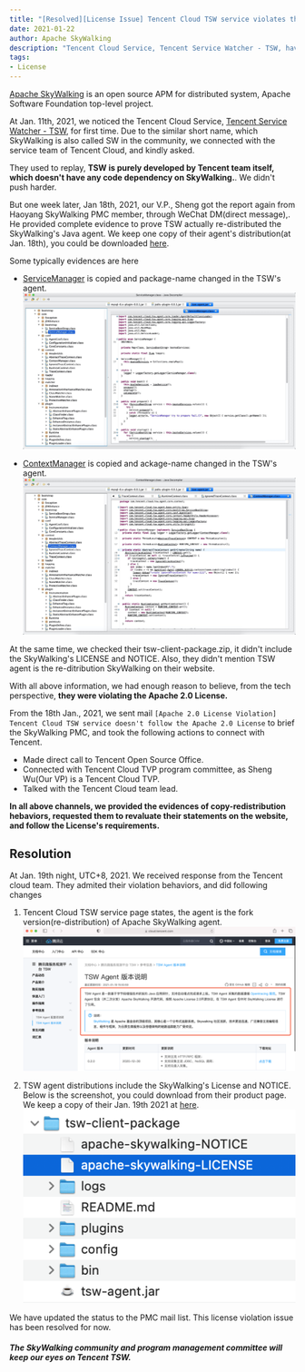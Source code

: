 ```yaml
---
title: "[Resolved][License Issue] Tencent Cloud TSW service violates the Apache 2.0 License when using SkyWalking."
date: 2021-01-22
author: Apache SkyWalking
description: "Tencent Cloud Service, Tencent Service Watcher - TSW, have been reported as it violates Apache 2.0 License requirements."
tags:
- License
---
```


[Apache SkyWalking](https://skywalking.apache.org) is an open source APM for distributed system, Apache Software Foundation top-level project.

At Jan. 11th, 2021, we noticed the Tencent Cloud Service, [Tencent Service Watcher - TSW](https://cloud.tencent.com/product/tsw), for first time. 
Due to the similar short name, which SkyWalking is also called SW in the community, we connected with the service team of Tencent Cloud, and kindly asked.

They used to replay, **TSW is purely developed by Tencent team itself, which doesn't have any code dependency on SkyWalking.**. We didn't push harder.

But one week later, Jan 18th, 2021, our V.P., Sheng got the report again from Haoyang SkyWalking PMC member, through WeChat DM(direct message),.
He provided complete evidence to prove TSW actually re-distributed the SkyWalking's Java agent.
We keep one copy of their agent's distribution(at Jan. 18th), you could be downloaded [here](https://drive.google.com/file/d/1wCnUW0n-0qIoHuNI2pw8iAaVyRBrSuI7/view).

Some typically evidences are here

- [ServiceManager](https://github.com/apache/skywalking/blob/v8.3.0/apm-sniffer/apm-agent-core/src/main/java/org/apache/skywalking/apm/agent/core/boot/ServiceManager.java) is copied and package-name changed in the TSW's agent.
![](copy1.jpeg)

- [ContextManager](https://github.com/apache/skywalking/blob/v8.3.0/apm-sniffer/apm-agent-core/src/main/java/org/apache/skywalking/apm/agent/core/context/ContextManager.java ) is copied and ackage-name changed in the TSW's agent.
![](copy2.jpeg)

At the same time, we checked their tsw-client-package.zip, it didn't include the SkyWalking's LICENSE and NOTICE. Also, they didn't mention TSW agent is the re-ditribution SkyWalking on their website.

With all above information, we had enough reason to believe, from the tech perspective, **they were violating the Apache 2.0 License.**

From the 18th Jan., 2021, we sent mail `[Apache 2.0 License Violation] Tencent Cloud TSW service doesn't follow the Apache 2.0 License` to brief the SkyWalking PMC, and
took the following actions to connect with Tencent.
- Made direct call to Tencent Open Source Office.
- Connected with Tencent Cloud TVP program committee, as Sheng Wu(Our VP) is a Tencent Cloud TVP.
- Talked with the Tencent Cloud team lead.

**In all above channels, we provided the evidences of copy-redistribution hebaviors, requested them to revaluate their statements on the website, and follow the License's requirements.**

## Resolution
At Jan. 19th night, UTC+8, 2021. We received response from the Tencent cloud team. They admited their violation behaviors, and did following changes
1. Tencent Cloud TSW service page states, the agent is the fork version(re-distribution) of Apache SkyWalking agent.
![](tencent-cloud.png)

2. TSW agent distributions include the SkyWalking's License and NOTICE. Below is the screenshot, you could download from their product page. We keep a copy of their Jan. 19th 2021 at [here](https://drive.google.com/file/d/1Z9EkOpi-lyFosmvuoqPZ57sY-gLdwNLq/view).
![](agent.png)

We have updated the status to the PMC mail list. This license violation issue has been resolved for now.

##### The SkyWalking community and program management committee will keep our eyes on Tencent TSW.
